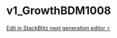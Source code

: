 # v1_GrowthBDM1008

[Edit in StackBlitz next generation editor ⚡️](https://stackblitz.com/~/github.com/abalderas10/v1_GrowthBDM1008)